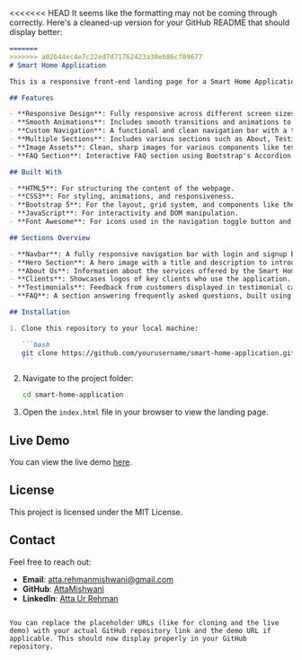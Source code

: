 <<<<<<< HEAD
It seems like the formatting may not be coming through correctly. Here's a cleaned-up version for your GitHub README that should display better:

````md
=======
>>>>>>> a02b44ec4e7c22ed7d71762423a30eb86cf09677
# Smart Home Application

This is a responsive front-end landing page for a Smart Home Application, built using HTML, CSS, and JavaScript along with Bootstrap for styling and layout. The design includes various sections like About Us, Testimonials, Clients, FAQs, and more. It is fully responsive and works on a variety of screen sizes, ensuring a smooth user experience.

## Features

- **Responsive Design**: Fully responsive across different screen sizes, built with Bootstrap.
- **Smooth Animations**: Includes smooth transitions and animations to enhance user experience.
- **Custom Navigation**: A functional and clean navigation bar with a toggle feature for mobile view.
- **Multiple Sections**: Includes various sections such as About, Testimonials, Clients, FAQs, etc.
- **Image Assets**: Clean, sharp images for various components like testimonials, logos, and decorative elements.
- **FAQ Section**: Interactive FAQ section using Bootstrap's Accordion component.

## Built With

- **HTML5**: For structuring the content of the webpage.
- **CSS3**: For styling, animations, and responsiveness.
- **Bootstrap 5**: For the layout, grid system, and components like the navbar and accordion.
- **JavaScript**: For interactivity and DOM manipulation.
- **Font Awesome**: For icons used in the navigation toggle button and social media links.

## Sections Overview

- **Navbar**: A fully responsive navigation bar with login and signup buttons, collapses into a hamburger menu on smaller screens.
- **Hero Section**: A hero image with a title and description to introduce the application.
- **About Us**: Information about the services offered by the Smart Home Application.
- **Clients**: Showcases logos of key clients who use the application.
- **Testimonials**: Feedback from customers displayed in testimonial cards.
- **FAQ**: A section answering frequently asked questions, built using Bootstrap Accordion.

## Installation

1. Clone this repository to your local machine:

   ```bash
   git clone https://github.com/yourusername/smart-home-application.git
   ```
````

2. Navigate to the project folder:

   ```bash
   cd smart-home-application
   ```

3. Open the `index.html` file in your browser to view the landing page.

## Live Demo

You can view the live demo [here](https://your-live-demo-link.com).

## License

This project is licensed under the MIT License.

## Contact

Feel free to reach out:

- **Email**: [atta.rehmanmishwani@gmail.com](mailto:atta.rehmanmishwani@gmail.com)
- **GitHub**: [AttaMishwani](https://github.com/AttaMishwani)
- **LinkedIn**: [Atta Ur Rehman](https://www.linkedin.com/in/atta-ur-rehman-mishwani-964a58317/)

```

You can replace the placeholder URLs (like for cloning and the live demo) with your actual GitHub repository link and the demo URL if applicable. This should now display properly in your GitHub repository.
```
